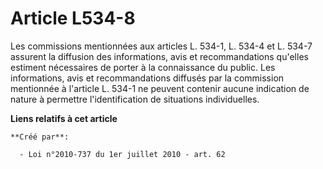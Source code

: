 # Article L534-8

Les commissions mentionnées aux articles L. 534-1, L. 534-4 et L. 534-7 assurent la diffusion des informations, avis et
recommandations qu'elles estiment nécessaires de porter à la connaissance du public. Les informations, avis et
recommandations diffusés par la commission mentionnée à l'article L. 534-1 ne peuvent contenir aucune indication de nature à
permettre l'identification de situations individuelles.

**Liens relatifs à cet article**

	**Créé par**:

	  - Loi n°2010-737 du 1er juillet 2010 - art. 62
